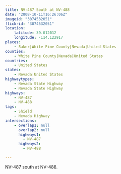 ```yaml
---
title: NV-487 South at NV-488
date: "2008-10-11T16:26:06Z"
imageid: "3074532051"
flickrid: "3074532051"
location:
    latitude: 39.012012
    longitude: -114.122917
places:
    - Baker|White Pine County|Nevada|United States
counties:
    - White Pine County|Nevada|United States
countries:
    - United States
states:
    - Nevada|United States
highwaytypes:
    - Nevada State Highway
    - Nevada State Highway
highways:
    - NV-487
    - NV-488
tags:
    - Shield
    - Nevada Highway
intersections:
    - overlap1: null
      overlap2: null
      highways1:
        - NV-487
      highways2:
        - NV-488

---
```

NV-487 south at NV-488.